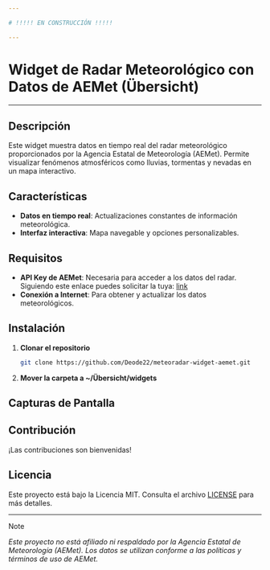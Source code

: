 ```yaml
---

# !!!!! EN CONSTRUCCIÓN !!!!!

---
```


# Widget de Radar Meteorológico con Datos de AEMet (Übersicht)

---

## Descripción

Este widget muestra datos en tiempo real del radar meteorológico proporcionados por la Agencia Estatal de Meteorología (AEMet). Permite visualizar fenómenos atmosféricos como lluvias, tormentas y nevadas en un mapa interactivo.

## Características

- **Datos en tiempo real**: Actualizaciones constantes de información meteorológica.
- **Interfaz interactiva**: Mapa navegable y opciones personalizables.

## Requisitos

- **API Key de AEMet**: Necesaria para acceder a los datos del radar. Siguiendo este enlace puedes solicitar la tuya: [link](https://opendata.aemet.es/centrodedescargas/altaUsuario?)
- **Conexión a Internet**: Para obtener y actualizar los datos meteorológicos.

## Instalación

1. **Clonar el repositorio**

   ```bash
   git clone https://github.com/Deode22/meteoradar-widget-aemet.git
   ```

2. **Mover la carpeta a ~/Übersicht/widgets**

## Capturas de Pantalla



## Contribución

¡Las contribuciones son bienvenidas!

## Licencia

Este proyecto está bajo la Licencia MIT. Consulta el archivo [LICENSE](LICENSE) para más detalles.

---

>[!NOTE]
>*Este proyecto no está afiliado ni respaldado por la Agencia Estatal de Meteorología (AEMet). Los datos se utilizan conforme a las políticas y términos de uso de AEMet.*

